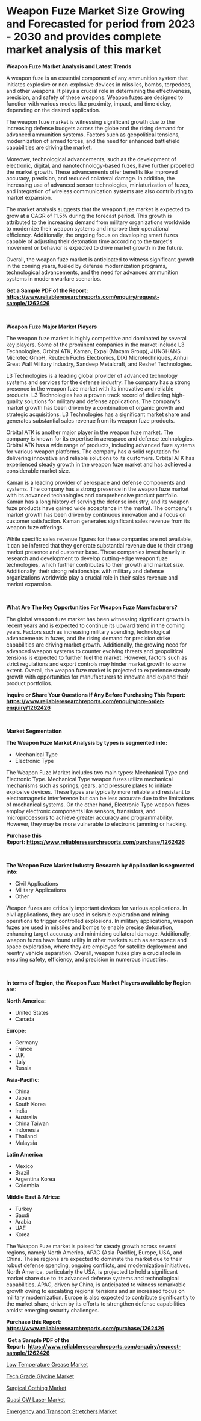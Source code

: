 <p><h1>Weapon Fuze Market Size Growing and Forecasted for period from 2023 - 2030 and provides complete market analysis of this market</h1></p><p><strong>Weapon Fuze Market Analysis and Latest Trends</strong></p>
<p><p>A weapon fuze is an essential component of any ammunition system that initiates explosive or non-explosive devices in missiles, bombs, torpedoes, and other weapons. It plays a crucial role in determining the effectiveness, precision, and safety of these weapons. Weapon fuzes are designed to function with various modes like proximity, impact, and time delay, depending on the desired application.</p><p>The weapon fuze market is witnessing significant growth due to the increasing defense budgets across the globe and the rising demand for advanced ammunition systems. Factors such as geopolitical tensions, modernization of armed forces, and the need for enhanced battlefield capabilities are driving the market.</p><p>Moreover, technological advancements, such as the development of electronic, digital, and nanotechnology-based fuzes, have further propelled the market growth. These advancements offer benefits like improved accuracy, precision, and reduced collateral damage. In addition, the increasing use of advanced sensor technologies, miniaturization of fuzes, and integration of wireless communication systems are also contributing to market expansion.</p><p>The market analysis suggests that the weapon fuze market is expected to grow at a CAGR of 11.5% during the forecast period. This growth is attributed to the increasing demand from military organizations worldwide to modernize their weapon systems and improve their operational efficiency. Additionally, the ongoing focus on developing smart fuzes capable of adjusting their detonation time according to the target's movement or behavior is expected to drive market growth in the future.</p><p>Overall, the weapon fuze market is anticipated to witness significant growth in the coming years, fueled by defense modernization programs, technological advancements, and the need for advanced ammunition systems in modern warfare scenarios.</p></p>
<p><strong>Get a Sample PDF of the Report:&nbsp; <a href="https://www.reliableresearchreports.com/enquiry/request-sample/1262426">https://www.reliableresearchreports.com/enquiry/request-sample/1262426</a></strong></p>
<p>&nbsp;</p>
<p><strong>Weapon Fuze Major Market Players</strong></p>
<p><p>The weapon fuze market is highly competitive and dominated by several key players. Some of the prominent companies in the market include L3 Technologies, Orbital ATK, Kaman, Expal (Maxam Group), JUNGHANS Microtec GmbH, Reutech Fuchs Electronics, DIXI Microtechniques, Anhui Great Wall Military Industry, Sandeep Metalcraft, and Reshef Technologies.</p><p>L3 Technologies is a leading global provider of advanced technology systems and services for the defense industry. The company has a strong presence in the weapon fuze market with its innovative and reliable products. L3 Technologies has a proven track record of delivering high-quality solutions for military and defense applications. The company's market growth has been driven by a combination of organic growth and strategic acquisitions. L3 Technologies has a significant market share and generates substantial sales revenue from its weapon fuze products.</p><p>Orbital ATK is another major player in the weapon fuze market. The company is known for its expertise in aerospace and defense technologies. Orbital ATK has a wide range of products, including advanced fuze systems for various weapon platforms. The company has a solid reputation for delivering innovative and reliable solutions to its customers. Orbital ATK has experienced steady growth in the weapon fuze market and has achieved a considerable market size.</p><p>Kaman is a leading provider of aerospace and defense components and systems. The company has a strong presence in the weapon fuze market with its advanced technologies and comprehensive product portfolio. Kaman has a long history of serving the defense industry, and its weapon fuze products have gained wide acceptance in the market. The company's market growth has been driven by continuous innovation and a focus on customer satisfaction. Kaman generates significant sales revenue from its weapon fuze offerings.</p><p>While specific sales revenue figures for these companies are not available, it can be inferred that they generate substantial revenue due to their strong market presence and customer base. These companies invest heavily in research and development to develop cutting-edge weapon fuze technologies, which further contributes to their growth and market size. Additionally, their strong relationships with military and defense organizations worldwide play a crucial role in their sales revenue and market expansion.</p></p>
<p>&nbsp;</p>
<p><strong>What Are The Key Opportunities For Weapon Fuze Manufacturers?</strong></p>
<p><p>The global weapon fuze market has been witnessing significant growth in recent years and is expected to continue its upward trend in the coming years. Factors such as increasing military spending, technological advancements in fuzes, and the rising demand for precision strike capabilities are driving market growth. Additionally, the growing need for advanced weapon systems to counter evolving threats and geopolitical tensions is expected to further fuel the market. However, factors such as strict regulations and export controls may hinder market growth to some extent. Overall, the weapon fuze market is projected to experience steady growth with opportunities for manufacturers to innovate and expand their product portfolios.</p></p>
<p><strong>Inquire or Share Your Questions If Any Before Purchasing This Report: <a href="https://www.reliableresearchreports.com/enquiry/pre-order-enquiry/1262426">https://www.reliableresearchreports.com/enquiry/pre-order-enquiry/1262426</a></strong></p>
<p>&nbsp;</p>
<p><strong>Market Segmentation</strong></p>
<p><strong>The Weapon Fuze Market Analysis by types is segmented into:</strong></p>
<p><ul><li>Mechanical Type</li><li>Electronic Type</li></ul></p>
<p><p>The Weapon Fuze Market includes two main types: Mechanical Type and Electronic Type. Mechanical Type weapon fuzes utilize mechanical mechanisms such as springs, gears, and pressure plates to initiate explosive devices. These types are typically more reliable and resistant to electromagnetic interference but can be less accurate due to the limitations of mechanical systems. On the other hand, Electronic Type weapon fuzes employ electronic components like sensors, transistors, and microprocessors to achieve greater accuracy and programmability. However, they may be more vulnerable to electronic jamming or hacking.</p></p>
<p><strong>Purchase this Report:&nbsp;<a href="https://www.reliableresearchreports.com/purchase/1262426">https://www.reliableresearchreports.com/purchase/1262426</a></strong></p>
<p>&nbsp;</p>
<p><strong>The Weapon Fuze Market Industry Research by Application is segmented into:</strong></p>
<p><ul><li>Civil Applications</li><li>Military Applications</li><li>Other</li></ul></p>
<p><p>Weapon fuzes are critically important devices for various applications. In civil applications, they are used in seismic exploration and mining operations to trigger controlled explosions. In military applications, weapon fuzes are used in missiles and bombs to enable precise detonation, enhancing target accuracy and minimizing collateral damage. Additionally, weapon fuzes have found utility in other markets such as aerospace and space exploration, where they are employed for satellite deployment and reentry vehicle separation. Overall, weapon fuzes play a crucial role in ensuring safety, efficiency, and precision in numerous industries.</p></p>
<p>&nbsp;</p>
<p><strong>In terms of Region, the Weapon Fuze Market Players available by Region are:</strong></p>
<p>
    <p> <strong> North America: </strong>
        <ul>
            <li>United States</li>
            <li>Canada</li>
        </ul>
        </p> 
    <p> <strong> Europe: </strong>
        <ul>
            <li>Germany</li>
            <li>France</li>
            <li>U.K.</li>
            <li>Italy</li>
            <li>Russia</li>
        </ul>
        </p> 
    <p> <strong> Asia-Pacific: </strong>
        <ul>
            <li>China</li>
            <li>Japan</li>
            <li>South Korea</li>
            <li>India</li>
            <li>Australia</li>
            <li>China Taiwan</li>
            <li>Indonesia</li>
            <li>Thailand</li>
            <li>Malaysia</li>
        </ul>
        </p> 
    <p> <strong> Latin America: </strong>
        <ul>
            <li>Mexico</li>
            <li>Brazil</li>
            <li>Argentina Korea</li>
            <li>Colombia</li>
        </ul>
        </p> 
    <p> <strong> Middle East & Africa: </strong>
        <ul>
            <li>Turkey</li>
            <li>Saudi</li>
            <li>Arabia</li>
            <li>UAE</li>
            <li>Korea</li>
        </ul>
    </p>
    </p>
<p><p>The Weapon Fuze market is poised for steady growth across several regions, namely North America, APAC (Asia-Pacific), Europe, USA, and China. These regions are expected to dominate the market due to their robust defense spending, ongoing conflicts, and modernization initiatives. North America, particularly the USA, is projected to hold a significant market share due to its advanced defense systems and technological capabilities. APAC, driven by China, is anticipated to witness remarkable growth owing to escalating regional tensions and an increased focus on military modernization. Europe is also expected to contribute significantly to the market share, driven by its efforts to strengthen defense capabilities amidst emerging security challenges.</p></p>
<p><strong>Purchase this Report: <a href="https://www.reliableresearchreports.com/purchase/1262426">https://www.reliableresearchreports.com/purchase/1262426</a></strong></p>
<p>&nbsp;<strong>Get a Sample PDF of the Report:&nbsp;&nbsp;<a href="https://www.reliableresearchreports.com/enquiry/request-sample/1262426">https://www.reliableresearchreports.com/enquiry/request-sample/1262426</a></strong></p>
<p><strong></strong></p>
<p><p><a href="https://medium.com/@yuvicharp23/low-temperature-grease-market-size-growth-forecast-2023-2030-1d9b8307d9e9">Low Temperature Grease Market</a></p><p><a href="https://github.com/lbird53714/Market-Research-Report-List-1/blob/main/tech-grade-glycine-market.md">Tech Grade Glycine Market</a></p><p><a href="https://www.linkedin.com/pulse/surgical-cothing-market-size-2023-2030-global-industrial/">Surgical Cothing Market</a></p><p><a href="https://medium.com/@orlohagenes/quasi-cw-laser-market-size-growth-forecast-2023-2030-c26da925bbd5">Quasi CW Laser Market</a></p><p><a href="https://www.linkedin.com/pulse/emergency-transport-stretchers-market-research-report/">Emergency and Transport Stretchers Market</a></p></p>